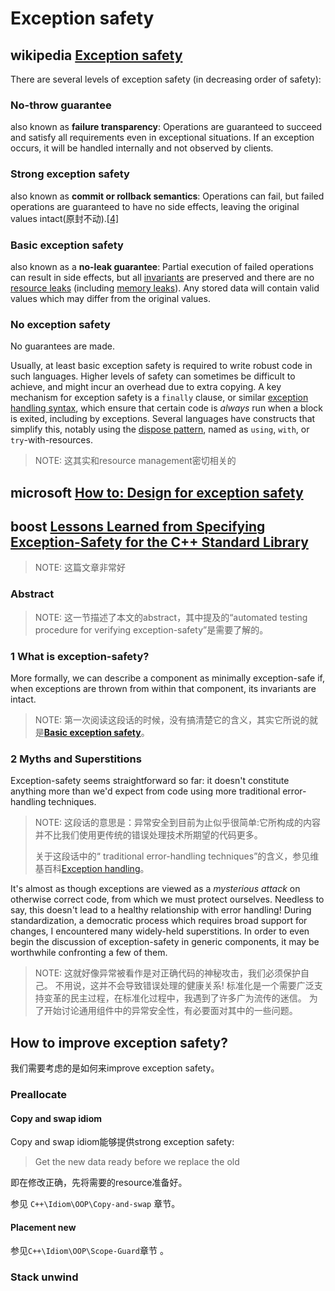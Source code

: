# Exception safety



## wikipedia [Exception safety](https://en.wikipedia.org/wiki/Exception_safety)

There are several levels of exception safety (in decreasing order of safety):

### No-throw guarantee

also known as **failure transparency**: Operations are guaranteed to succeed and satisfy all requirements even in exceptional situations. If an exception occurs, it will be handled internally and not observed by clients.

### Strong exception safety

also known as **commit or rollback semantics**: Operations can fail, but failed operations are guaranteed to have no side effects, leaving the original values intact(原封不动).[[4\]](https://en.wikipedia.org/wiki/Exception_safety#cite_note-4)

### Basic exception safety

also known as a **no-leak guarantee**: Partial execution of failed operations can result in side effects, but all [invariants](https://en.wikipedia.org/wiki/Invariant_(computer_science)) are preserved and there are no [resource leaks](https://en.wikipedia.org/wiki/Resource_leak) (including [memory leaks](https://en.wikipedia.org/wiki/Memory_leak)). Any stored data will contain valid values which may differ from the original values.

### No exception safety

No guarantees are made.



Usually, at least basic exception safety is required to write robust code in such languages. Higher levels of safety can sometimes be difficult to achieve, and might incur an overhead due to extra copying. A key mechanism for exception safety is a `finally` clause, or similar [exception handling syntax](https://en.wikipedia.org/wiki/Exception_handling_syntax), which ensure that certain code is *always* run when a block is exited, including by exceptions. Several languages have constructs that simplify this, notably using the [dispose pattern](https://en.wikipedia.org/wiki/Dispose_pattern), named as `using`, `with`, or `try`-with-resources.

> NOTE: 这其实和resource management密切相关的

## microsoft [How to: Design for exception safety](https://docs.microsoft.com/en-us/cpp/cpp/how-to-design-for-exception-safety?view=vs-2019)



## boost [Lessons Learned from Specifying Exception-Safety for the C++ Standard Library](https://www.boost.org/community/exception_safety.html)

> NOTE: 这篇文章非常好

### Abstract

> NOTE: 这一节描述了本文的abstract，其中提及的“automated testing procedure for verifying exception-safety”是需要了解的。

### 1 What is exception-safety?



More formally, we can describe a component as minimally exception-safe if, when exceptions are thrown from within that component, its invariants are intact. 

> NOTE: 第一次阅读这段话的时候，没有搞清楚它的含义，其实它所说的就是[**Basic exception safety**](https://en.wikipedia.org/wiki/Exception_safety)。

### 2 Myths and Superstitions

Exception-safety seems straightforward so far: it doesn't constitute anything more than we'd expect from code using more traditional error-handling techniques.

> NOTE: 这段话的意思是：异常安全到目前为止似乎很简单:它所构成的内容并不比我们使用更传统的错误处理技术所期望的代码更多。
>
> 关于这段话中的“ traditional error-handling techniques”的含义，参见维基百科[Exception handling](https://en.wikipedia.org/wiki/Exception_handling)。

It's almost as though exceptions are viewed as a *mysterious attack* on otherwise correct code, from which we must protect ourselves. Needless to say, this doesn't lead to a healthy relationship with error handling! During standardization, a democratic process which requires broad support for changes, I encountered many widely-held superstitions. In order to even begin the discussion of exception-safety in generic components, it may be worthwhile confronting a few of them.

> NOTE: 这就好像异常被看作是对正确代码的神秘攻击，我们必须保护自己。
> 不用说，这并不会导致错误处理的健康关系!
> 标准化是一个需要广泛支持变革的民主过程，在标准化过程中，我遇到了许多广为流传的迷信。
> 为了开始讨论通用组件中的异常安全性，有必要面对其中的一些问题。



## How to improve exception safety? 

我们需要考虑的是如何来improve exception safety。

### Preallocate

#### Copy and swap idiom

Copy and swap idiom能够提供strong exception safety:

> Get the new data ready before we replace the old

即在修改正确，先将需要的resource准备好。

参见 `C++\Idiom\OOP\Copy-and-swap` 章节。

#### Placement new

参见`C++\Idiom\OOP\Scope-Guard`章节 。

### Stack unwind

